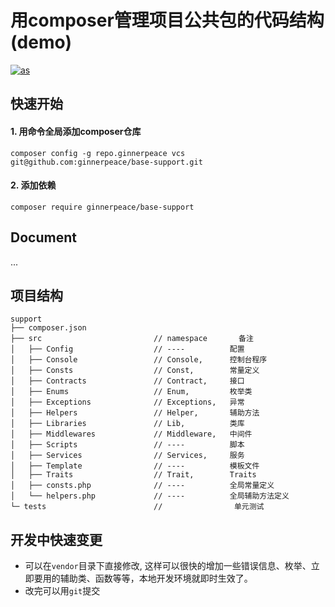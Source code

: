 # 用composer管理项目公共包的代码结构(demo)

[![as](https://img.shields.io/badge/laravel-v5.1-orange.svg)](https://github.com/laravel/laravel)

## 快速开始

#### 1. 用命令全局添加composer仓库

```
composer config -g repo.ginnerpeace vcs git@github.com:ginnerpeace/base-support.git
```

#### 2. 添加依赖

```
composer require ginnerpeace/base-support
```


## Document

...


## 项目结构

```
support
├── composer.json
├── src                         // namespace       备注
│   ├── Config                  // ----          配置
│   ├── Console                 // Console,      控制台程序
│   ├── Consts                  // Const,        常量定义
│   ├── Contracts               // Contract,     接口
│   ├── Enums                   // Enum,         枚举类
│   ├── Exceptions              // Exceptions,   异常
│   ├── Helpers                 // Helper,       辅助方法
│   ├── Libraries               // Lib,          类库
│   ├── Middlewares             // Middleware,   中间件
│   ├── Scripts                 // ----          脚本
│   ├── Services                // Services,     服务
│   ├── Template                // ----          模板文件
│   ├── Traits                  // Trait,        Traits
│   ├── consts.php              // ----          全局常量定义
│   └── helpers.php             // ----          全局辅助方法定义
└─ tests                        //                单元测试

```


## 开发中快速变更

- 可以在`vendor`目录下直接修改, 这样可以很快的增加一些错误信息、枚举、立即要用的辅助类、函数等等，本地开发环境就即时生效了。
- 改完可以用`git`提交

